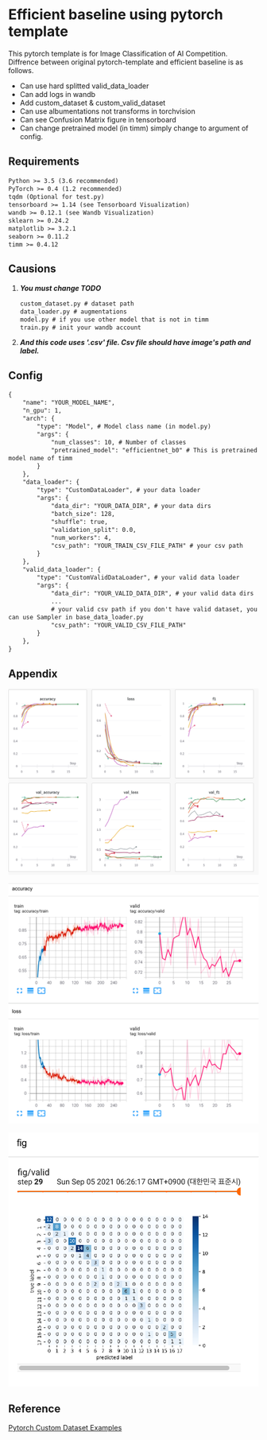 # Efficient baseline using pytorch template

This pytorch template is for Image Classification of AI Competition.
Diffrence between original pytorch-template and efficient baseline is as follows.

- Can use hard splitted valid_data_loader
- Can add logs in wandb
- Add custom_dataset & custom_valid_dataset
- Can use albumentations not transforms in torchvision
- Can see Confusion Matrix figure in tensorboard
- Can change pretrained model (in timm) simply change to argument of config.

## Requirements
```
Python >= 3.5 (3.6 recommended)
PyTorch >= 0.4 (1.2 recommended)
tqdm (Optional for test.py)
tensorboard >= 1.14 (see Tensorboard Visualization)
wandb >= 0.12.1 (see Wandb Visualization)
sklearn >= 0.24.2
matplotlib >= 3.2.1
seaborn >= 0.11.2
timm >= 0.4.12
```

## Causions

1. ***You must change TODO***
    ```shell
    custom_dataset.py # dataset path
    data_loader.py # augmentations
    model.py # if you use other model that is not in timm
    train.py # init your wandb account
    ```

2. ***And this code uses '.csv' file. Csv file should have image's path and label.***

## Config

```
{
    "name": "YOUR_MODEL_NAME",
    "n_gpu": 1,
    "arch": {
        "type": "Model", # Model class name (in model.py)
        "args": {
            "num_classes": 10, # Number of classes
            "pretrained_model": "efficientnet_b0" # This is pretrained model name of timm
        }
    },
    "data_loader": {
        "type": "CustomDataLoader", # your data loader
        "args": {
            "data_dir": "YOUR_DATA_DIR", # your data dirs
            "batch_size": 128,
            "shuffle": true,
            "validation_split": 0.0,
            "num_workers": 4,
            "csv_path": "YOUR_TRAIN_CSV_FILE_PATH" # your csv path
        }
    },
    "valid_data_loader": {
        "type": "CustomValidDataLoader", # your valid data loader
        "args": {
            "data_dir": "YOUR_VALID_DATA_DIR", # your valid data dirs
            ...
            # your valid csv path if you don't have valid dataset, you can use Sampler in base_data_loader.py
            "csv_path": "YOUR_VALID_CSV_FILE_PATH" 
        }
    },
}
```

## Appendix

![wandb](images/wandb.png)

![tensorboard](images/tensorboard.png)

![confusion_matrix](images/confusion_matrix.png)

## Reference

[Pytorch Custom Dataset Examples](https://github.com/utkuozbulak/pytorch-custom-dataset-examples#incorporating-pandas)
